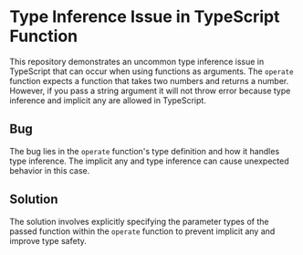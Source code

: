 # Type Inference Issue in TypeScript Function

This repository demonstrates an uncommon type inference issue in TypeScript that can occur when using functions as arguments.  The `operate` function expects a function that takes two numbers and returns a number.  However, if you pass a string argument it will not throw error because type inference and implicit any are allowed in TypeScript.

## Bug
The bug lies in the `operate` function's type definition and how it handles type inference. The implicit any and type inference can cause unexpected behavior in this case.

## Solution
The solution involves explicitly specifying the parameter types of the passed function within the `operate` function to prevent implicit any and improve type safety. 

